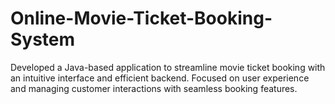 # Online-Movie-Ticket-Booking-System
 Developed a Java-based application to streamline movie ticket booking with an  intuitive interface and efficient backend. Focused on user experience and managing  customer interactions with seamless booking features.
